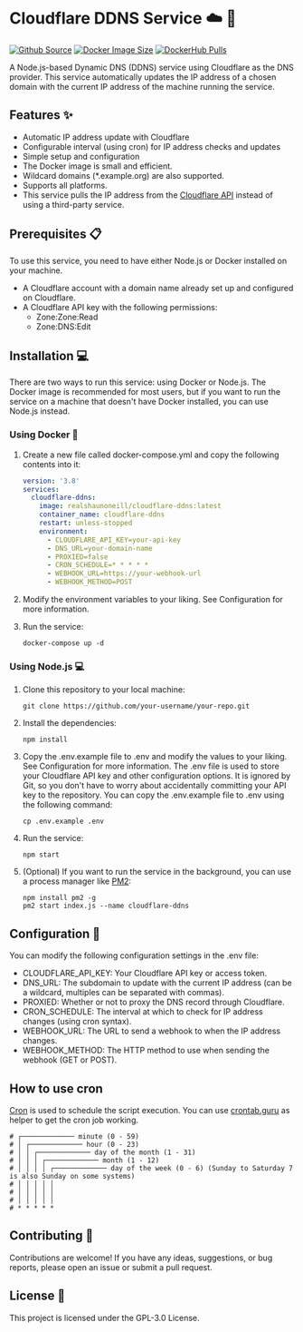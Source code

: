 # Cloudflare DDNS Service :cloud: :arrows_counterclockwise:

[![Github Source](https://img.shields.io/badge/source-github-orange)](https://github.com/realshaunoneill/cloudflare-ddns)
[![Docker Image Size](https://img.shields.io/docker/image-size/realshaunoneill/cloudflare-ddns/latest)](https://hub.docker.com/r/realshaunoneill/cloudflare-ddns)
[![DockerHub Pulls](https://img.shields.io/docker/pulls/realshaunoneill/cloudflare-ddns)](https://hub.docker.com/r/realshaunoneill/cloudflare-ddns 'DockerHub pulls')

A Node.js-based Dynamic DNS (DDNS) service using Cloudflare as the DNS provider. This service automatically updates the IP address of a chosen domain with the current IP address of the machine running the service.

## Features :sparkles:

- Automatic IP address update with Cloudflare
- Configurable interval (using cron) for IP address checks and updates
- Simple setup and configuration
- The Docker image is small and efficient.
- Wildcard domains (\*.example.org) are also supported.
- Supports all platforms.
- This service pulls the IP address from the [Cloudflare API](https://one.one.one.one/cdn-cgi/trace) instead of using a third-party service.

## Prerequisites :clipboard:

To use this service, you need to have either Node.js or Docker installed on your machine.

- A Cloudflare account with a domain name already set up and configured on Cloudflare.
- A Cloudflare API key with the following permissions:
  - Zone:Zone:Read
  - Zone:DNS:Edit

## Installation :computer:

There are two ways to run this service: using Docker or Node.js. The Docker image is recommended for most users, but if you want to run the service on a machine that doesn't have Docker installed, you can use Node.js instead.

### Using Docker :whale:

1. Create a new file called docker-compose.yml and copy the following contents into it:

   ```yaml
   version: '3.8'
   services:
     cloudflare-ddns:
       image: realshaunoneill/cloudflare-ddns:latest
       container_name: cloudflare-ddns
       restart: unless-stopped
       environment:
         - CLOUDFLARE_API_KEY=your-api-key
         - DNS_URL=your-domain-name
         - PROXIED=false
         - CRON_SCHEDULE=* * * * *
         - WEBHOOK_URL=https://your-webhook-url
         - WEBHOOK_METHOD=POST
   ```

2. Modify the environment variables to your liking. See Configuration for more information.
3. Run the service:

   ```shell
   docker-compose up -d
   ```

### Using Node.js :computer:

1. Clone this repository to your local machine:

   ```shell
   git clone https://github.com/your-username/your-repo.git
   ```

2. Install the dependencies:

   ```shell
   npm install
   ```

3. Copy the .env.example file to .env and modify the values to your liking. See Configuration for more information.
   The .env file is used to store your Cloudflare API key and other configuration options. It is ignored by Git, so you don't have to worry about accidentally committing your API key to the repository. You can copy the .env.example file to .env using the following command:

   ```shell
   cp .env.example .env
   ```

4. Run the service:

   ```shell
   npm start
   ```

5. (Optional) If you want to run the service in the background, you can use a process manager like [PM2](https://pm2.keymetrics.io/):

   ```shell
   npm install pm2 -g
   pm2 start index.js --name cloudflare-ddns
   ```

## Configuration :wrench:

You can modify the following configuration settings in the .env file:

- CLOUDFLARE_API_KEY: Your Cloudflare API key or access token.
- DNS_URL: The subdomain to update with the current IP address (can be a wildcard, multiples can be separated with commas).
- PROXIED: Whether or not to proxy the DNS record through Cloudflare.
- CRON_SCHEDULE: The interval at which to check for IP address changes (using cron syntax).
- WEBHOOK_URL: The URL to send a webhook to when the IP address changes.
- WEBHOOK_METHOD: The HTTP method to use when sending the webhook (GET or POST).

## How to use cron

[Cron](https://en.wikipedia.org/wiki/Cron) is used to schedule the script execution.
You can use [crontab.guru](https://crontab.guru) as helper to get the cron job working.

```
# ┌───────────── minute (0 - 59)
# │ ┌───────────── hour (0 - 23)
# │ │ ┌───────────── day of the month (1 - 31)
# │ │ │ ┌───────────── month (1 - 12)
# │ │ │ │ ┌───────────── day of the week (0 - 6) (Sunday to Saturday 7 is also Sunday on some systems)
# │ │ │ │ │
# │ │ │ │ │
# │ │ │ │ │
# * * * * *
```

## Contributing :handshake:

Contributions are welcome! If you have any ideas, suggestions, or bug reports, please open an issue or submit a pull request.

## License :page_facing_up:

This project is licensed under the GPL-3.0 License.
